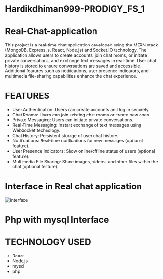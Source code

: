 # Hardikdhiman999-PRODIGY_FS_1

# Real-Chat-application

This project is a real-time chat application developed using the MERN stack (MongoDB, Express.js, React, Node.js) and Socket.IO technology. The application allows users to create accounts, join chat rooms, or initiate private conversations, and exchange text messages in real-time. User chat history is stored to ensure conversations are saved and accessible. Additional features such as notifications, user presence indicators, and multimedia file-sharing capabilities enhance the chat experience.

# FEATURES
<ul>
<li>User Authentication: Users can create accounts and log in securely.</li>
<li>Chat Rooms: Users can join existing chat rooms or create new ones.</li>
<li>Private Messaging: Users can initiate private conversations.</li>
<li>Real-Time Messaging: Instant exchange of text messages using WebSocket technology.</li>
<li>Chat History: Persistent storage of user chat history.</li>
<li>Notifications: Real-time notifications for new messages (optional feature).</li>
<li>User Presence Indicators: Show online/offline status of users (optional feature).</li>
<li>Multimedia File Sharing: Share images, videos, and other files within the chat (optional feature).</li>
</ul>

# Interface in Real chat application
![interface](https://github.com/user-attachments/assets/d0ac52fb-c5ba-42e9-8e2b-94a113058571)

# Php with mysql Interface


# TECHNOLOGY USED
<ul>
<li>React</li>
<li>Node.js</li>
<li>mysql</li>
<li>php</li>
</ul>
